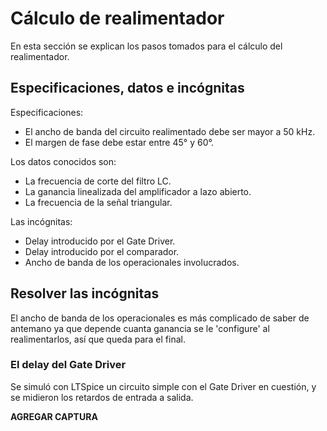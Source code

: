 # Cálculo de realimentador

En esta sección se explican los pasos tomados para el cálculo del realimentador.

## Especificaciones, datos e incógnitas

Especificaciones:

- El ancho de banda del circuito realimentado debe ser mayor a 50 kHz.
- El margen de fase debe estar entre 45° y 60°.

Los datos conocidos son:

- La frecuencia de corte del filtro LC.
- La ganancia linealizada del amplificador a lazo abierto.
- La frecuencia de la señal triangular.

Las incógnitas: 

- Delay introducido por el Gate Driver.
- Delay introducido por el comparador.
- Ancho de banda de los operacionales involucrados.

## Resolver las incógnitas

El ancho de banda de los operacionales es más complicado de saber de antemano ya que depende cuanta ganancia se le 'configure' al realimentarlos, así que queda para el final.

### El delay del Gate Driver

Se simuló con LTSpice un circuito simple con el Gate Driver en cuestión, y se midieron los retardos de entrada a salida.

**AGREGAR CAPTURA**


